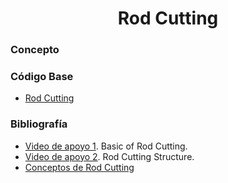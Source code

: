 <h1 align="center"> Rod Cutting </h1>

### Concepto 



### Código Base
- [Rod Cutting](https://github.com/PabloAcker/Algoritmica/blob/main/Algoritmos%20de%20investigaci%C3%B3n/Algoritmo%20Rod%20Cutting/rodCutting.cpp)

### Bibliografía
- [Video de apoyo 1](https://www.youtube.com/watch?v=ElFrskby_7M). Basic of Rod Cutting.
- [Video de apoyo 2](https://www.youtube.com/watch?v=IRwVmTmN6go). Rod Cutting Structure.
- [Conceptos de Rod Cutting]()
